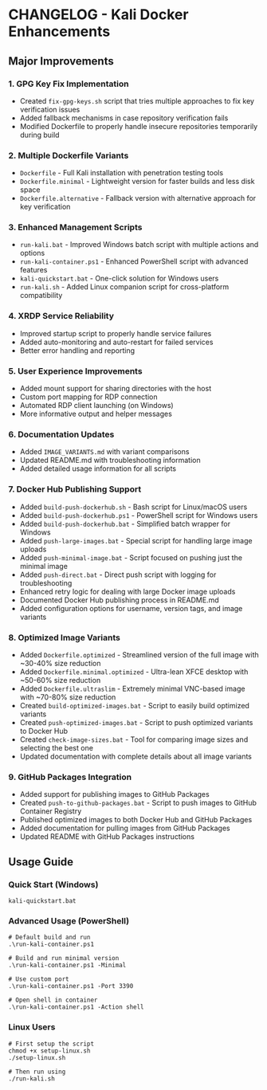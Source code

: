 # CHANGELOG - Kali Docker Enhancements

## Major Improvements

### 1. GPG Key Fix Implementation
- Created `fix-gpg-keys.sh` script that tries multiple approaches to fix key verification issues
- Added fallback mechanisms in case repository verification fails
- Modified Dockerfile to properly handle insecure repositories temporarily during build

### 2. Multiple Dockerfile Variants
- `Dockerfile` - Full Kali installation with penetration testing tools
- `Dockerfile.minimal` - Lightweight version for faster builds and less disk space
- `Dockerfile.alternative` - Fallback version with alternative approach for key verification

### 3. Enhanced Management Scripts
- `run-kali.bat` - Improved Windows batch script with multiple actions and options
- `run-kali-container.ps1` - Enhanced PowerShell script with advanced features
- `kali-quickstart.bat` - One-click solution for Windows users
- `run-kali.sh` - Added Linux companion script for cross-platform compatibility

### 4. XRDP Service Reliability
- Improved startup script to properly handle service failures
- Added auto-monitoring and auto-restart for failed services
- Better error handling and reporting

### 5. User Experience Improvements
- Added mount support for sharing directories with the host
- Custom port mapping for RDP connection
- Automated RDP client launching (on Windows)
- More informative output and helper messages

### 6. Documentation Updates
- Added `IMAGE_VARIANTS.md` with variant comparisons
- Updated README.md with troubleshooting information
- Added detailed usage information for all scripts

### 7. Docker Hub Publishing Support
- Added `build-push-dockerhub.sh` - Bash script for Linux/macOS users
- Added `build-push-dockerhub.ps1` - PowerShell script for Windows users
- Added `build-push-dockerhub.bat` - Simplified batch wrapper for Windows
- Added `push-large-images.bat` - Special script for handling large image uploads
- Added `push-minimal-image.bat` - Script focused on pushing just the minimal image
- Added `push-direct.bat` - Direct push script with logging for troubleshooting
- Enhanced retry logic for dealing with large Docker image uploads
- Documented Docker Hub publishing process in README.md
- Added configuration options for username, version tags, and image variants

### 8. Optimized Image Variants
- Added `Dockerfile.optimized` - Streamlined version of the full image with ~30-40% size reduction
- Added `Dockerfile.minimal.optimized` - Ultra-lean XFCE desktop with ~50-60% size reduction
- Added `Dockerfile.ultraslim` - Extremely minimal VNC-based image with ~70-80% size reduction
- Created `build-optimized-images.bat` - Script to easily build optimized variants
- Created `push-optimized-images.bat` - Script to push optimized variants to Docker Hub
- Created `check-image-sizes.bat` - Tool for comparing image sizes and selecting the best one
- Updated documentation with complete details about all image variants

### 9. GitHub Packages Integration
- Added support for publishing images to GitHub Packages
- Created `push-to-github-packages.bat` - Script to push images to GitHub Container Registry
- Published optimized images to both Docker Hub and GitHub Packages
- Added documentation for pulling images from GitHub Packages
- Updated README with GitHub Packages instructions

## Usage Guide

### Quick Start (Windows)
```
kali-quickstart.bat
```

### Advanced Usage (PowerShell)
```
# Default build and run
.\run-kali-container.ps1

# Build and run minimal version
.\run-kali-container.ps1 -Minimal

# Use custom port
.\run-kali-container.ps1 -Port 3390

# Open shell in container
.\run-kali-container.ps1 -Action shell
```

### Linux Users
```
# First setup the script
chmod +x setup-linux.sh
./setup-linux.sh

# Then run using
./run-kali.sh
```
